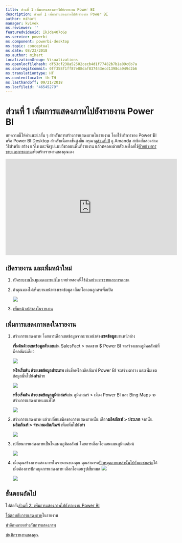```yaml
---
title: ส่วนที่ 1 เพิ่มการแสดงภาพไปยังรายงาน Power BI
description: ส่วนที่ 1 เพิ่มการแสดงภาพไปยังรายงาน Power BI
author: mihart
manager: kvivek
ms.reviewer: ''
featuredvideoid: IkJda4O7oGs
ms.service: powerbi
ms.component: powerbi-desktop
ms.topic: conceptual
ms.date: 08/23/2018
ms.author: mihart
LocalizationGroup: Visualizations
ms.openlocfilehash: df53cf238a52502cecb4d1f77482b7b1a09c6b7a
ms.sourcegitcommit: 0ff358f1ff87e88daf837443ecd1398ca949d2b6
ms.translationtype: HT
ms.contentlocale: th-TH
ms.lasthandoff: 09/21/2018
ms.locfileid: "46545279"
---
```

# <a name="part-i-add-visualizations-to-a-power-bi-report"></a>ส่วนที่ 1 เพิ่มการแสดงภาพไปยังรายงาน Power BI
บทความนี้ให้คำแนะนำสั้น ๆ สำหรับการสร้างการแสดงภาพในรายงาน โดยใช้บริการของ Power BI หรือ Power BI Desktop  สำหรับเนื้อหาขั้นสูงขึ้น กรุณา[ดูส่วนที่ II](power-bi-report-add-visualizations-ii.md) ดู Amanda สาธิตสักสองสามวิธีสำหรับ สร้าง แก้ไข และจัดรูปแบบวิชวลบนพื้นที่รายงาน แล้วทดลองด้วยตัวเองโดยใช้[ตัวอย่างการขายและการตลาด](../sample-datasets.md)เพื่อสร้างรายงานของคุณเอง

<iframe width="560" height="315" src="https://www.youtube.com/embed/IkJda4O7oGs" frameborder="0" allowfullscreen></iframe>


## <a name="open-a-report-and-add-a-new-page"></a>เปิดรายงาน และเพิ่มหน้าใหม่
1. เปิด[รายงานในมุมมองการแก้ไข](../consumer/end-user-reading-view.md) บทช่วยสอนนี้ใช้[ตัวอย่างการขายและการตลาด](../sample-datasets.md)
2. ถ้าคุณมองไม่เห็นบานหน้าต่างเขตข้อมูล เลือกไอคอนลูกศรเพื่อเปิด 
   
   ![](media/power-bi-report-add-visualizations-i/pbi_nancy_fieldsfiltersarrow.png)
3. [เพิ่มหน้าเปล่าลงในรายงาน](../power-bi-report-add-page.md)

## <a name="add-visualizations-to-the-report"></a>เพิ่มการแสดงภาพลงในรายงาน
1. สร้างการแสดงภาพ โดยการเลือกเขตข้อมูลจากบานหน้าต่าง**เขตข้อมูล**บานหน้าต่าง  
   
   **เริ่มต้นด้วยเขตข้อมูลตัวเลข**เช่น SalesFact > ยอดขาย $ Power BI จะสร้างแผนภูมิคอลัมน์ที่มีคอลัมน์เดียว
   
   ![](media/power-bi-report-add-visualizations-i/pbi_onecolchart.png)
   
   **หรือเริ่มต้น ด้วยเขตข้อมูลประเภท** เช่นชื่อหรือผลิตภัณฑ์ Power BI จะสร้างตาราง และเพิ่มเขตข้อมูลนั้นไปยัง**ค่า**ด้วย
   
   ![](media/power-bi-report-add-visualizations-i/pbi_agif_createchart3.gif)
   
   **หรือเริ่มต้น ด้วยเขตข้อมูลภูมิศาสตร์**เช่น ภูมิศาสตร์ > เมือง Power BI และ Bing Maps จะสร้างการแสดงภาพแผนที่ให้
   
   ![](media/power-bi-report-add-visualizations-i/power-bi-map.png)
2. สร้างการแสดงภาพ แล้วเปลี่ยนชนิดของการแสดงภาพนั้น เลือก**ผลิตภัณฑ์ > ประเภท** จากนั้น **ผลิตภัณฑ์ > จำนวนผลิตภัณฑ์** เพื่อเพิ่มไปยัง**ค่า**
   
   ![](media/power-bi-report-add-visualizations-i/part1table1.png)
3. เปลี่ยนการแสดงภาพเป็นในแผนภูมิคอลัมน์ โดยการเลือกไอคอนแผนภูมิคอลัมน์
   
   ![](media/power-bi-report-add-visualizations-i/part1converttocolumn.png)
4. เมื่อคุณสร้างการแสดงภาพในรายงานของคุณ คุณสามารถ[ปักหมุดภาพเหล่านั้นไปยังแดชบอร์ด](../service-dashboard-pin-tile-from-report.md)ได้ เมื่อต้องการปักหมุดการแสดงภาพ เลือกไอคอนรูปเข็มหมด ![](media/power-bi-report-add-visualizations-i/pinnooutline.png)
   
   ![](media/power-bi-report-add-visualizations-i/part1pin1.png)
  

## <a name="next-steps"></a>ขั้นตอนถัดไป
 ไปต่อยัง[ส่วนที่ 2: เพิ่มการแสดงภาพไปยังรายงาน Power BI](power-bi-report-add-visualizations-ii.md)
   
   [โต้ตอบกับการแสดงภาพ](../consumer/end-user-reading-view.md)ในรายงาน
   
   [ทำอีกหลายอย่างกับการแสดงภาพ](power-bi-report-visualizations.md)
   
   [บันทึกรายงานของคุณ](../service-report-save.md)
